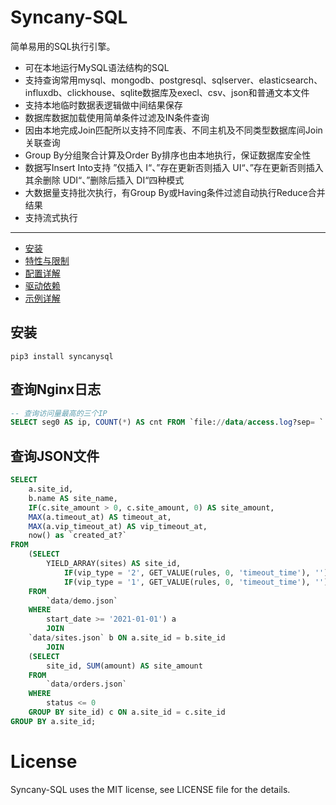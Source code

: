 # Syncany-SQL

简单易用的SQL执行引擎。

- 可在本地运行MySQL语法结构的SQL
- 支持查询常用mysql、mongodb、postgresql、sqlserver、elasticsearch、influxdb、clickhouse、sqlite数据库及execl、csv、json和普通文本文件
- 支持本地临时数据表逻辑做中间结果保存
- 数据库数据加载使用简单条件过滤及IN条件查询
- 因由本地完成Join匹配所以支持不同库表、不同主机及不同类型数据库间Join关联查询
- Group By分组聚合计算及Order By排序也由本地执行，保证数据库安全性
- 数据写Insert Into支持 ”仅插入 I“、”存在更新否则插入 UI“、”存在更新否则插入其余删除 UDI“、”删除后插入 DI“四种模式
- 大数据量支持批次执行，有Group By或Having条件过滤自动执行Reduce合并结果
- 支持流式执行

-----

- [安装](#安装)
- [特性与限制](feature-restrictions.md)
- [配置详解](configure.md)
- [驱动依赖](driver-dependency.md)
- [示例详解](../examples)

## 安装

```
pip3 install syncanysql
```

## 查询Nginx日志

```sql
-- 查询访问量最高的三个IP
SELECT seg0 AS ip, COUNT(*) AS cnt FROM `file://data/access.log?sep= ` GROUP BY seg0 ORDER BY cnt DESC LIMIT 3;
```

## 查询JSON文件

```sql
SELECT
    a.site_id,
    b.name AS site_name,
    IF(c.site_amount > 0, c.site_amount, 0) AS site_amount,
    MAX(a.timeout_at) AS timeout_at,
    MAX(a.vip_timeout_at) AS vip_timeout_at,
    now() as `created_at?`
FROM
    (SELECT
        YIELD_ARRAY(sites) AS site_id,
            IF(vip_type = '2', GET_VALUE(rules, 0, 'timeout_time'), '') AS timeout_at,
            IF(vip_type = '1', GET_VALUE(rules, 0, 'timeout_time'), '') AS vip_timeout_at
    FROM
        `data/demo.json`
    WHERE
        start_date >= '2021-01-01') a
        JOIN
    `data/sites.json` b ON a.site_id = b.site_id
        JOIN
    (SELECT
        site_id, SUM(amount) AS site_amount
    FROM
        `data/orders.json`
    WHERE
        status <= 0
    GROUP BY site_id) c ON a.site_id = c.site_id
GROUP BY a.site_id;
```

# License

Syncany-SQL uses the MIT license, see LICENSE file for the details.